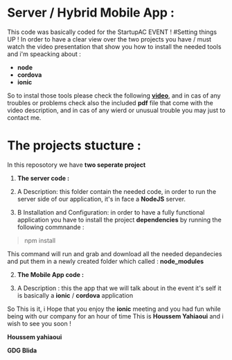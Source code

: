 # Server / Hybrid Mobile App :
This code was basically coded for the StartupAC EVENT !
#Setting things UP !
In order to have a clear view over the two projects you have / must watch the video presentation that show you how to install the needed tools and i'm speacking about : 
- **node**
- **cordova**
- **ionic**

So to instal those tools please check the following [**video**](https://www.youtube.com/watch?v=ay2flPHk_2E), and in cas of any troubles or problems check also the included **pdf** file that come with the video description, and in cas of any wierd or unusual trouble you may just to contact me.

# The projects stucture :
In this reposotory we have **two seperate project** 

1. **The server code :**

  1. A Description: this folder contain the needed code, in order to run the server side of our application, it's in face a **NodeJS** server. 
  
  1. B Installation and Configuration: in order to have a fully functional application you have to install the project **dependencies** by running the following commnande : 
  > npm install 
  
  This command will run and grab and download all the needed depandecies and put them in a newly created folder which called : **node_modules**
  
2. **The Mobile App code  :**

  2. A Description : this the app that we will talk about in the event it's self it is basically a **ionic** / **cordova** application 
  
So This is it, i Hope that you enjoy the **ionic** meeting and you had fun while being with our company for an hour of time This is **Houssem Yahiaoui** and i wish to see you soon !


**Houssem yahiaoui**

**GDG Blida**

